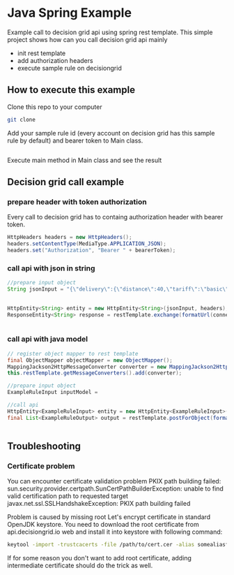 # Java Spring Example
Example call to decision grid api using spring rest template.
This simple project shows how can you call decision grid api mainly
- init rest template
- add authorization headers
- execute sample rule on decisiongrid 

## How to execute this example
Clone this repo to your computer
````bash
git clone 
````

Add your sample rule id (every account on decision grid has this sample rule by default) and bearer token to Main class. 
````java

````


Execute main method in Main class and see the result

## Decision grid call example

### prepare header with token authorization
Every call to decision grid has to containg authorization header with bearer token.

````java
HttpHeaders headers = new HttpHeaders();
headers.setContentType(MediaType.APPLICATION_JSON);
headers.set("Authorization", "Bearer " + bearerToken);
````

### call api with json in string 

````java
//prepare input object
String jsonInput = "{\"delivery\":{\"distance\":40,\"tariff\":\"basic\"},\"pack\":{\"weight\":4,\"longestSide\":50}}";
        

HttpEntity<String> entity = new HttpEntity<String>(jsonInput, headers);
ResponseEntity<String> response = restTemplate.exchange(formatUrl(connectionUrl, ruleId, version), HttpMethod.POST, entity, String.class);
        
````

### call api with java model

````java
// register object mapper to rest template
final ObjectMapper objectMapper = new ObjectMapper();
MappingJackson2HttpMessageConverter converter = new MappingJackson2HttpMessageConverter(objectMapper);        
this.restTemplate.getMessageConverters().add(converter);

//prepare input object
ExampleRuleInput inputModel =

//call api
HttpEntity<ExampleRuleInput> entity = new HttpEntity<ExampleRuleInput>(inputModel, headers);
final List<ExampleRuleOutput> output = restTemplate.postForObject(formatUrl(connectionUrl, ruleId, version), entity, List.class);
        
````

## Troubleshooting

### Certificate problem
You can encounter certificate validation problem
PKIX path building failed: sun.security.provider.certpath.SunCertPathBuilderException: unable to find valid certification path to requested target
javax.net.ssl.SSLHandshakeException: PKIX path building failed

Problem is caused by missing root Let's encrypt certificate in standard OpenJDK keystore. 
You need to download the root certificate from api.decisiongrid.io web and install it into keystore with following command:

````bash
keytool -import -trustcacerts -file /path/to/cert.cer -alias somealiasforcert -keystore $JAVA_HOME/jre/lib/security/jssecacerts -storepass changeit
````

If for some reason you don't want to add root certificate, adding intermediate certificate should do the trick as well.
